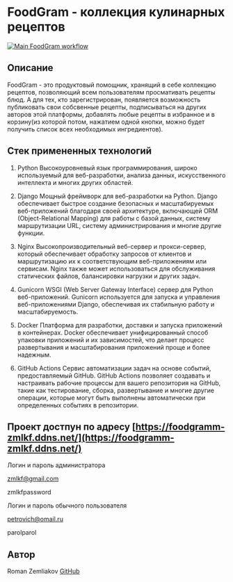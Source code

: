 # FoodGram - коллекция кулинарных рецептов
[![Main FoodGram workflow](https://github.com/zmlkf/foodgram-project-react/actions/workflows/main.yml/badge.svg?branch=master)](https://github.com/zmlkf/foodgram-project-react/actions/workflows/main.yml)

## Описание
FoodGram - это продуктовый помощник, хранящий в себе коллекцию рецептов, позволяющий всем пользователям просмативать рецепты блюд. А для тех, кто зарегистрирован, появляется возможность публиковать свои собсвенные рецепты, подписываться на других авторов этой платформы, добавлять любые рецепты в избранное и в корзину(из которой потом, нажатием одной кнопки, можно будет получить список всех необходимых ингредиентов). 
## Стек примененных технологий
1. Python 
Высокоуровневый язык программирования, широко используемый для веб-разработки, анализа данных, искусственного интеллекта и многих других областей. 

2. Django 
Мощный фреймворк для веб-разработки на Python. Django обеспечивает быстрое создание безопасных и масштабируемых веб-приложений благодаря своей архитектуре, включающей ORM (Object-Relational Mapping) для работы с базой данных, систему маршрутизации URL, систему администрирования и многие другие функции.

3. Nginx
Высокопроизводительный веб-сервер и прокси-сервер, который обеспечивает обработку запросов от клиентов и маршрутизацию их к соответствующим веб-приложениям или сервисам. Nginx также может использоваться для обслуживания статических файлов, балансировки нагрузки и других задач.

4. Gunicorn 
WSGI (Web Server Gateway Interface) сервер для Python веб-приложений. Gunicorn используется для запуска и управления веб-приложениями Django, обеспечивая их стабильную работу и масштабируемость.

5. Docker 
Платформа для разработки, доставки и запуска приложений в контейнерах. Docker обеспечивает унифицированный способ упаковки приложений и их зависимостей, что делает процесс развертывания и масштабирования приложений проще и более надежным.

6. GitHub Actions
Сервис автоматизации задач на основе событий, предоставляемый GitHub. GitHub Actions позволяет создавать и настраивать рабочие процессы для вашего репозитория на GitHub, такие как тестирование, сборка, развертывание и многие другие операции, которые могут быть выполнены автоматически при определенных событиях в репозитории.

## Проект достпун по адресу [https://foodgramm-zmlkf.ddns.net/](https://foodgramm-zmlkf.ddns.net/)
Логин и пароль администратора

zmlkf@gmail.com

zmlkfpassword

Логин и пароль обычного пользователя

petrovich@omail.ru

parolparol
## Автор
Roman Zemliakov [GitHub](https://github.com/zmlkf)
